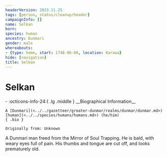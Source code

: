 ```yaml
---
headerVersion: 2023.11.25
tags: [person, status/cleanup/header]
campaignInfo: []
name: Selkan
born:
species: human
ancestry: Dunmari
gender: male
whereabouts:
- {type: home, start: 1748-06-08, location: Karawa}
hide: [navigation]
title: Selkan
---
```

# Selkan
<div class="grid cards ext-narrow-margin ext-one-column" markdown>
- :octicons-info-24:{ .lg .middle } __Biographical Information__

    A [Dunmari](<../../gazetteer/greater-dunmar/realms/dunmar/dunmar.md>) [human](<../../species/humans/humans.md>) (he/him)  
    { .bio }

    Originally from: Unknown
</div>




A Dunmari man freed from the Mirror of Soul Trapping. He is bald, with weary eyes full of pain. His thumbs and tongue are cut off, and looks prematurely old. 